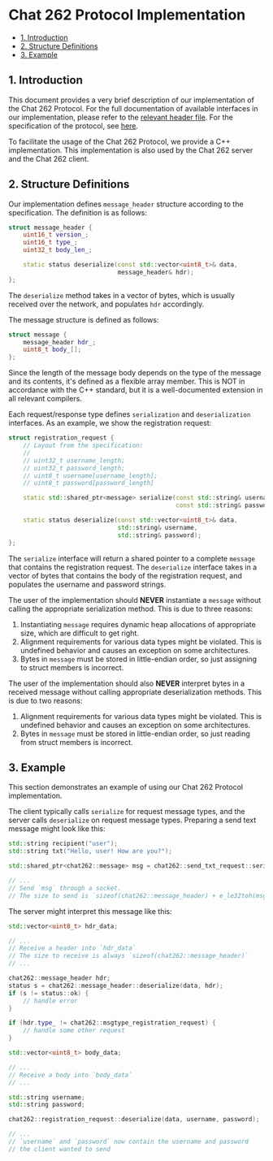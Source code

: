 # Chat 262 Protocol Implementation

- [1. Introduction](#1-introduction)
- [2. Structure Definitions](#2-structure-definitions)
- [3. Example](#3-example)


## 1. Introduction

This document provides a very brief description of our implementation of the Chat 262 Protocol. For the full documentation of available interfaces in our implementation, please refer to the [relevant header file](../include/chat262_protocol/chat262_protocol.h). For the specification of the protocol, see [here](chat262_protocol.md).

To facilitate the usage of the Chat 262 Protocol, we provide a C++ implementation. This implementation is also used by the Chat 262 server and the Chat 262 client.

## 2. Structure Definitions

Our implementation defines `message_header` structure according to the specification. The definition is as follows:
```C++
struct message_header {
    uint16_t version_;
    uint16_t type_;
    uint32_t body_len_;

    static status deserialize(const std::vector<uint8_t>& data,
                              message_header& hdr);
};
```
The `deserialize` method takes in a vector of bytes, which is usually received over the network, and populates `hdr` accordingly.

The message structure is defined as follows:
```C++
struct message {
    message_header hdr_;
    uint8_t body_[];
};
```
Since the length of the message body depends on the type of the message and its contents, it's defined as a flexible array member. This is NOT in accordance with the C++ standard, but it is a well-documented extension in all relevant compilers.

Each request/response type defines `serialization` and `deserialization` interfaces. As an example, we show the registration request:
```C++
struct registration_request {
    // Layout from the specification:
    //
    // uint32_t username_length;
    // uint32_t password_length;
    // uint8_t username[username_length];
    // uint8_t password[password_length]

    static std::shared_ptr<message> serialize(const std::string& username,
                                              const std::string& password);

    static status deserialize(const std::vector<uint8_t>& data,
                              std::string& username,
                              std::string& password);
};
```
The `serialize` interface will return a shared pointer to a complete `message` that contains the registration request. The `deserialize` interface takes in a vector of bytes that contains the body of the registration request, and populates the username and password strings.

The user of the implementation should **NEVER** instantiate a `message` without calling the appropriate serialization method. This is due to three reasons:

1. Instantiating `message` requires dynamic heap allocations of appropriate size, which are difficult to get right.
2. Alignment requirements for various data types might be violated. This is undefined behavior and causes an exception on some architectures.
3. Bytes in `message` must be stored in little-endian order, so just assigning to struct members is incorrect.

The user of the implementation should also **NEVER** interpret bytes in a received message without calling appropriate deserialization methods. This is due to two reasons:

1. Alignment requirements for various data types might be violated. This is undefined behavior and causes an exception on some architectures.
2. Bytes in `message` must be stored in little-endian order, so just reading from struct members is incorrect.

## 3. Example

This section demonstrates an example of using our Chat 262 Protocol implementation.

The client typically calls `serialize` for request message types, and the server calls `deserialize` on request message types. Preparing a send text message might look like this:
```C++
std::string recipient("user");
std::string txt("Hello, user! How are you?");

std::shared_ptr<chat262::message> msg = chat262::send_txt_request::serialize(recipient, txt);

// ...
// Send `msg` through a socket.
// The size to send is `sizeof(chat262::message_header) + e_le32toh(msg->hdr_.body_len_)`

```
The server might interpret this message like this:
```C++
std::vector<uint8_t> hdr_data;

// ...
// Receive a header into `hdr_data`
// The size to receive is always `sizeof(chat262::message_header)`
// ...

chat262::message_header hdr;
status s = chat262::message_header::deserialize(data, hdr);
if (s != status::ok) {
    // handle error
}

if (hdr.type_ != chat262::msgtype_registration_request) {
    // handle some other request
}

std::vector<uint8_t> body_data;

// ...
// Receive a body into `body_data`
// ...

std::string username;
std::string password;

chat262::registration_request::deserialize(data, username, password);

// ...
// `username` and `password` now contain the username and password
// the client wanted to send

```
